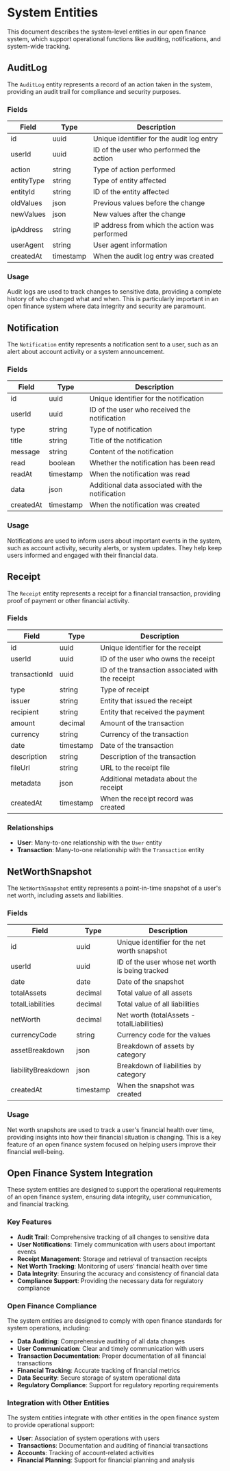 # System Entities

This document describes the system-level entities in our open finance system, which support operational functions like
auditing, notifications, and system-wide tracking.

## AuditLog

The `AuditLog` entity represents a record of an action taken in the system, providing an audit trail for compliance and
security purposes.

### Fields

| Field      | Type      | Description                                    |
| ---------- | --------- | ---------------------------------------------- |
| id         | uuid      | Unique identifier for the audit log entry      |
| userId     | uuid      | ID of the user who performed the action        |
| action     | string    | Type of action performed                       |
| entityType | string    | Type of entity affected                        |
| entityId   | string    | ID of the entity affected                      |
| oldValues  | json      | Previous values before the change              |
| newValues  | json      | New values after the change                    |
| ipAddress  | string    | IP address from which the action was performed |
| userAgent  | string    | User agent information                         |
| createdAt  | timestamp | When the audit log entry was created           |

### Usage

Audit logs are used to track changes to sensitive data, providing a complete history of who changed what and when. This
is particularly important in an open finance system where data integrity and security are paramount.

## Notification

The `Notification` entity represents a notification sent to a user, such as an alert about account activity or a system
announcement.

### Fields

| Field     | Type      | Description                                      |
| --------- | --------- | ------------------------------------------------ |
| id        | uuid      | Unique identifier for the notification           |
| userId    | uuid      | ID of the user who received the notification     |
| type      | string    | Type of notification                             |
| title     | string    | Title of the notification                        |
| message   | string    | Content of the notification                      |
| read      | boolean   | Whether the notification has been read           |
| readAt    | timestamp | When the notification was read                   |
| data      | json      | Additional data associated with the notification |
| createdAt | timestamp | When the notification was created                |

### Usage

Notifications are used to inform users about important events in the system, such as account activity, security alerts,
or system updates. They help keep users informed and engaged with their financial data.

## Receipt

The `Receipt` entity represents a receipt for a financial transaction, providing proof of payment or other financial
activity.

### Fields

| Field         | Type      | Description                                       |
| ------------- | --------- | ------------------------------------------------- |
| id            | uuid      | Unique identifier for the receipt                 |
| userId        | uuid      | ID of the user who owns the receipt               |
| transactionId | uuid      | ID of the transaction associated with the receipt |
| type          | string    | Type of receipt                                   |
| issuer        | string    | Entity that issued the receipt                    |
| recipient     | string    | Entity that received the payment                  |
| amount        | decimal   | Amount of the transaction                         |
| currency      | string    | Currency of the transaction                       |
| date          | timestamp | Date of the transaction                           |
| description   | string    | Description of the transaction                    |
| fileUrl       | string    | URL to the receipt file                           |
| metadata      | json      | Additional metadata about the receipt             |
| createdAt     | timestamp | When the receipt record was created               |

### Relationships

- **User**: Many-to-one relationship with the `User` entity
- **Transaction**: Many-to-one relationship with the `Transaction` entity

## NetWorthSnapshot

The `NetWorthSnapshot` entity represents a point-in-time snapshot of a user's net worth, including assets and
liabilities.

### Fields

| Field              | Type      | Description                                     |
| ------------------ | --------- | ----------------------------------------------- |
| id                 | uuid      | Unique identifier for the net worth snapshot    |
| userId             | uuid      | ID of the user whose net worth is being tracked |
| date               | date      | Date of the snapshot                            |
| totalAssets        | decimal   | Total value of all assets                       |
| totalLiabilities   | decimal   | Total value of all liabilities                  |
| netWorth           | decimal   | Net worth (totalAssets - totalLiabilities)      |
| currencyCode       | string    | Currency code for the values                    |
| assetBreakdown     | json      | Breakdown of assets by category                 |
| liabilityBreakdown | json      | Breakdown of liabilities by category            |
| createdAt          | timestamp | When the snapshot was created                   |

### Usage

Net worth snapshots are used to track a user's financial health over time, providing insights into how their financial
situation is changing. This is a key feature of an open finance system focused on helping users improve their financial
well-being.

## Open Finance System Integration

These system entities are designed to support the operational requirements of an open finance system, ensuring data
integrity, user communication, and financial tracking.

### Key Features

- **Audit Trail**: Comprehensive tracking of all changes to sensitive data
- **User Notifications**: Timely communication with users about important events
- **Receipt Management**: Storage and retrieval of transaction receipts
- **Net Worth Tracking**: Monitoring of users' financial health over time
- **Data Integrity**: Ensuring the accuracy and consistency of financial data
- **Compliance Support**: Providing the necessary data for regulatory compliance

### Open Finance Compliance

The system entities are designed to comply with open finance standards for system operations, including:

- **Data Auditing**: Comprehensive auditing of all data changes
- **User Communication**: Clear and timely communication with users
- **Transaction Documentation**: Proper documentation of all financial transactions
- **Financial Tracking**: Accurate tracking of financial metrics
- **Data Security**: Secure storage of system operational data
- **Regulatory Compliance**: Support for regulatory reporting requirements

### Integration with Other Entities

The system entities integrate with other entities in the open finance system to provide operational support:

- **User**: Association of system operations with users
- **Transactions**: Documentation and auditing of financial transactions
- **Accounts**: Tracking of account-related activities
- **Financial Planning**: Support for financial planning and analysis
